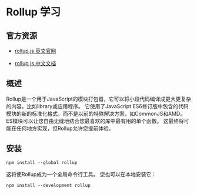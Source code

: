 # Rollup 学习

## 官方资源

* [rollup.js 英文官网](https://rollupjs.org/guide/en/)

* [rollup.js 中文文档](https://www.rollupjs.com/)

## 概述

Rollup是一个用于JavaScript的模块打包器，它可以将小段代码编译成更大更复杂的内容，比如library或应用程序。 它使用了JavaScript ES6修订版中包含的代码模块的新的标准化格式，而不是以前的特殊解决方案，如CommonJS和AMD。 ES模块可以让您自由无缝地结合您最喜欢的库中最有用的单个函数。 这最终将可能在任何地方实现，但Rollup允许您提前体验。

## 安装

```shell
npm install --global rollup
```

这将使Rollup成为一个全局命令行工具。 您也可以在本地安装它：

```shell
npm install --development rollup
```